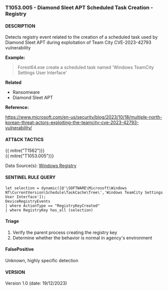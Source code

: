 ### T1053.005 - Diamond Sleet APT Scheduled Task Creation - Registry

#### DESCRIPTION

Detects registry event related to the creation of a scheduled task used by Diamond Sleet APT during exploitation of Team City CVE-2023-42793 vulnerability

**Example:**

> Forest64.exe create a scheduled task named 'Windows TeamCity Settings User Interface'

**Related**

- Ransomware
- Diamond Sleet APT

**Reference:**

https://www.microsoft.com/en-us/security/blog/2023/10/18/multiple-north-korean-threat-actors-exploiting-the-teamcity-cve-2023-42793-vulnerability/

#### ATT&CK TACTICS

{{ mitre("T1562")}} <br>
{{ mitre("T1053.005")}} <br>

Data Source(s): [Windows Registry](https://attack.mitre.org/datasources/DS0024/)

#### SENTINEL RULE QUERY

```
let selection = dynamic([@'\SOFTWARE\Microsoft\Windows NT\CurrentVersion\Schedule\TaskCache\Tree\','Windows TeamCity Settings User Interface']);
DeviceRegistryEvents
| where ActionType == "RegistryKeyCreated"
| where RegistryKey has_all (selection) 
```

#### Triage

1. Verify the parent process creating the registry key
1. Determine whether the behavior is normal in agency's environment

#### FalsePositive

Unknown, highly specific detection

#### VERSION

Version 1.0 (date: 19/12/2023)
